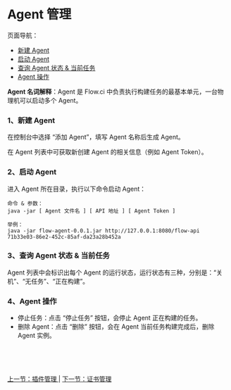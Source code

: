 # Agent 管理

页面导航：

- [ 新建 Agent ](#agent_add)
- [ 启动 Agent ](#agent_start)
- [ 查询 Agent 状态 & 当前任务 ](#agent_info)
- [ Agent 操作 ](#agent_operate)

**Agent 名词解释**：Agent 是 Flow.ci 中负责执行构建任务的最基本单元，一台物理机可以启动多个 Agent。

### <a name="agent_add">1、新建 Agent</a>

在控制台中选择 “添加 Agent”，填写 Agent 名称后生成 Agent。

在 Agent 列表中可获取新创建 Agent 的相关信息（例如 Agent Token）。

### <a name="agent_start">2、启动 Agent</a>

进入 Agent 所在目录，执行以下命令启动 Agent：

```·
命令 & 参数：
java -jar [ Agent 文件名 ] [ API 地址 ] [ Agent Token ]

举例：
java -jar flow-agent-0.0.1.jar http://127.0.0.1:8080/flow-api 71b33e03-86e2-452c-85af-da23a28b452a
```

### <a name="agent_info">3、查询 Agent 状态 & 当前任务</a>

Agent 列表中会标识出每个 Agent 的运行状态，运行状态有三种，分别是：“关机”、“无任务”、“正在构建”。

### <a name="agent_operate">4、Agent 操作</a>

- 停止任务：点击 “停止任务” 按钮，会停止 Agent 正在构建的任务。
- 删除 Agent：点击 “删除” 按钮，会在 Agent  当前任务构建完成后，删除 Agent 实例。


<br/><br/><br/>

<div id="bom">
<a href="./admin_plugin.md">上一节：插件管理 </a> |
<a href="./admin_credentials.md">下一节：证书管理 </a>
</div>

<link rel="stylesheet" rev="stylesheet" href="flow.css" type="text/css"/> 